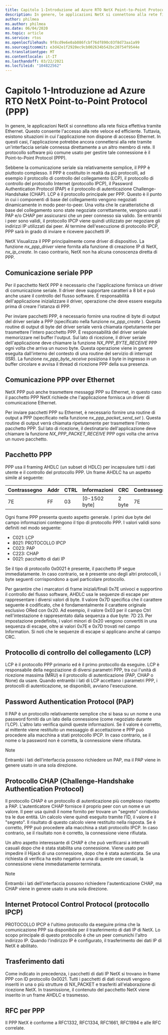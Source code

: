 ```yaml
---
title: Capitolo 1-Introduzione ad Azure RTO NetX Point-to-Point Protocol (PPP)
description: In genere, le applicazioni NetX si connettono alla rete fisica effettiva tramite Ethernet.
author: philmea
ms.author: philmea
ms.date: 06/04/2020
ms.topic: article
ms.service: rtos
ms.openlocfilehash: 9f8cd9e6e0ab086fcbf76df890c03f8d73aa1a99
ms.sourcegitcommit: e3d42e1f2920ec9cb002634b542bc20754f9544e
ms.translationtype: MT
ms.contentlocale: it-IT
ms.lasthandoff: 03/22/2021
ms.locfileid: "104822562"
---
```

# <a name="chapter-1---introduction-to-the-azure-rtos-netx-point-to-point-protocol-ppp"></a>Capitolo 1-Introduzione ad Azure RTO NetX Point-to-Point Protocol (PPP)

In genere, le applicazioni NetX si connettono alla rete fisica effettiva tramite Ethernet. Questo consente l'accesso alla rete veloce ed efficiente. Tuttavia, esistono situazioni in cui l'applicazione non dispone di accesso Ethernet. In questi casi, l'applicazione potrebbe ancora connettersi alla rete tramite un'interfaccia seriale connessa direttamente a un altro membro di rete. Il protocollo software più comune usato per gestire tale connessione è il Point-to-Point Protocol (PPP).

Sebbene la comunicazione seriale sia relativamente semplice, il PPP è piuttosto complesso. Il PPP è costituito in realtà da più protocolli, ad esempio il protocollo di controllo del collegamento (LCP), il protocollo di controllo del protocollo Internet (protocollo IPCP), il Password Authentication Protocol (PAP) e il protocollo di autenticazione Challenge-Handshake (CHAP). LCP è il protocollo principale per PPP. Questo è il punto in cui i componenti di base del collegamento vengono negoziati dinamicamente in modo peer-to-peer. Una volta che le caratteristiche di base del collegamento sono state negoziate correttamente, vengono usati i PAP e/o CHAP per assicurarsi che un peer connesso sia valido. Se entrambi i peer sono validi, il protocollo IPCP viene quindi utilizzato per negoziare gli indirizzi IP utilizzati dai peer. Al termine dell'esecuzione di protocollo IPCP, PPP sarà in grado di inviare e ricevere pacchetti IP.

NetX Visualizza il PPP principalmente come driver di dispositivo. La funzione *nx_ppp_driver* viene fornita alla funzione di creazione IP di NetX, *nx_ip_create*. In caso contrario, NetX non ha alcuna conoscenza diretta di PPP.

## <a name="ppp-serial-communication"></a>Comunicazione seriale PPP

Per il pacchetto NetX PPP è necessario che l'applicazione fornisca un driver di comunicazione seriale. Il driver deve supportare caratteri a 8 bit e può anche usare il controllo del flusso software. È responsabilità dell'applicazione inizializzare il driver, operazione che deve essere eseguita prima di creare l'istanza di PPP.

Per inviare pacchetti PPP, è necessario fornire una routine di byte di output del driver seriale a PPP (specificato nella funzione *nx_ppp_create* ). Questa routine di output di byte del driver seriale verrà chiamata ripetutamente per trasmettere l'intero pacchetto PPP. È responsabilità del driver seriale memorizzare nel buffer l'output. Sul lato di ricezione, il driver seriale dell'applicazione deve chiamare la funzione *NX_PPP_BYTE_RECEIVE* PPP ogni volta che arriva un nuovo byte. Questa operazione viene in genere eseguita dall'interno del contesto di una routine del servizio di interrupt (ISR). La funzione *nx_ppp_byte_receive* posiziona il byte in ingresso in un buffer circolare e avvisa il thread di ricezione PPP della sua presenza.

## <a name="ppp-over-ethernet-communication"></a>Comunicazione PPP over Ethernet

NetX PPP può anche trasmettere messaggi PPP su Ethernet, in questo caso il pacchetto PPP NetX richiede che l'applicazione fornisca un driver di comunicazione Ethernet.

Per inviare pacchetti PPP su Ethernet, è necessario fornire una routine di output a PPP (specificato nella funzione *nx_ppp_packet_send_set* ). Questa routine di output verrà chiamata ripetutamente per trasmettere l'intero pacchetto PPP. Sul lato di ricezione, il destinatario dell'applicazione deve chiamare la funzione *NX_PPP_PACKET_RECEIVE* PPP ogni volta che arriva un nuovo pacchetto.

## <a name="ppp-packet"></a>Pacchetto PPP

PPP usa il framing AHDLC (un subset di HDLC) per incapsulare tutti i dati utente e il controllo del protocollo PPP. Un frame AHDLC ha un aspetto simile al seguente:

|**Contrassegno**|**Addr**|**CTRL**|**Informazioni**|**CRC**|**Contrassegno**|
|--------|--------|--------|---------------|-------|--------|
|7E |FF|03|[0-1502 byte]|2 byte| 7E|

Ogni frame PPP presenta questo aspetto generale. I primi due byte del campo informazioni contengono il tipo di protocollo PPP. I valori validi sono definiti nel modo seguente:

- C021: LCP
- 8021: PROTOCOLLO IPCP
- C023: PAP
- C223: CHAP
- 0021: pacchetto di dati IP

Se il tipo di protocollo 0x0021 è presente, il pacchetto IP segue immediatamente. In caso contrario, se è presente uno degli altri protocolli, i byte seguenti corrispondono a quel particolare protocollo.

Per garantire che i marcatori di frame iniziali/finali 0x7E univoci e supportino il controllo del flusso software, AHDLC usa le sequenze di escape per rappresentare i diversi valori di byte. Il valore 0x7D specifica che il carattere seguente è codificato, che è fondamentalmente il carattere originale esclusivo ORed con 0x20. Ad esempio, il valore 0x03 per il campo Ctrl nell'intestazione è rappresentato dalla sequenza a due byte: 7D 23. Per impostazione predefinita, i valori minori di 0x20 vengono convertiti in una sequenza di escape, oltre ai valori 0x7E e 0x7D trovati nel campo Information. Si noti che le sequenze di escape si applicano anche al campo CRC.

## <a name="link-control-protocol-lcp"></a>Protocollo di controllo del collegamento (LCP)

LCP è il protocollo PPP primario ed è il primo protocollo da eseguire. LCP è responsabile della negoziazione di diversi parametri PPP, tra cui l'unità di ricezione massima (MRU) e il protocollo di autenticazione (PAP, CHAP o None) da usare. Quando entrambi i lati di LCP accettano i parametri PPP, i protocolli di autenticazione, se disponibili, avviano l'esecuzione.

## <a name="password-authentication-protocol-pap"></a>Password Authentication Protocol (PAP)

Il PAP è un protocollo relativamente semplice che si basa su un nome e una password forniti da un lato della connessione (come negoziato durante l'LCP). L'altro lato verifica quindi queste informazioni. Se il valore è corretto, al mittente viene restituito un messaggio di accettazione e PPP può procedere alla macchina a stati protocollo IPCP. In caso contrario, se il nome o la password non è corretta, la connessione viene rifiutata.

>[!NOTE]
> Entrambi i lati dell'interfaccia possono richiedere un PAP, ma il PAP viene in genere usato in una sola direzione.

## <a name="challenge-handshake-authentication-protocol-chap"></a>Protocollo CHAP (Challenge-Handshake Authentication Protocol)

Il protocollo CHAP è un protocollo di autenticazione più complesso rispetto a PAP. L'autenticatore CHAP fornisce il proprio peer con un nome e un valore. Il peer usa quindi il nome fornito per trovare un "segreto" condiviso tra le due entità. Un calcolo viene quindi eseguito tramite l'ID, il valore e il "segreto". Il risultato di questo calcolo viene restituito nella risposta. Se è corretto, PPP può procedere alla macchina a stati protocollo IPCP. In caso contrario, se il risultato non è corretto, la connessione viene rifiutata.

Un altro aspetto interessante di CHAP è che può verificarsi a intervalli casuali dopo che è stata stabilita una connessione. Viene usato per impedire il Hijack di una connessione, dopo che è stata autenticata. Se una richiesta di verifica ha esito negativo a una di queste ore casuali, la connessione viene immediatamente terminata.

>[!NOTE]
> Entrambi i lati dell'interfaccia possono richiedere l'autenticazione CHAP, ma CHAP viene in genere usato in una sola direzione.

## <a name="internet-protocol-control-protocol-ipcp"></a>Internet Protocol Control Protocol (protocollo IPCP)

PROTOCOLLO IPCP è l'ultimo protocollo da eseguire prima che la comunicazione PPP sia disponibile per il trasferimento di dati IP di NetX. Lo scopo principale di questo protocollo è che un peer comunichi l'altro indirizzo IP. Quando l'indirizzo IP è configurato, il trasferimento dei dati IP di NetX è abilitato.

## <a name="data-transfer"></a>Trasferimento dati

Come indicato in precedenza, i pacchetti di dati IP NetX si trovano in frame PPP con ID protocollo 0x0021. Tutti i pacchetti di dati ricevuti vengono inseriti in una o più strutture di NX_PACKET e trasferiti all'elaborazione di ricezione NetX. In trasmissione, il contenuto del pacchetto NetX viene inserito in un frame AHDLC e trasmesso.

## <a name="ppp-rfcs"></a>RFC per PPP

Il PPP NetX è conforme a RFC1332, RFC1334, RFC1661, RFC1994 e alle RFC correlate.